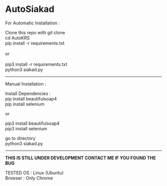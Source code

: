 # AutoSiakad

For Automatic Installation :

Clone this repo with git clone <br>
cd AutoKRS<br>
pip install -r requirements.txt<br><br>
or<br><br>
pip3 install -r requirements.txt<br>
python3 siakad.py<br>

<hr>

Manual Installation :<br>

Install Dependencies :<br>
pip install beautifulsoap4<br>
pip install selenium<br>

or

pip3 install beautifulsoap4<br>
pip3 install selenium<br>

go to directory<br>
python3 siakad.py

<hr>

<b>THIS IS STILL UNDER DEVELOPMENT
CONTACT ME IF YOU FOUND THE BUG</b>

TESTED OS : Linux (Ubuntu)<br>
Browser : Only Chrome
